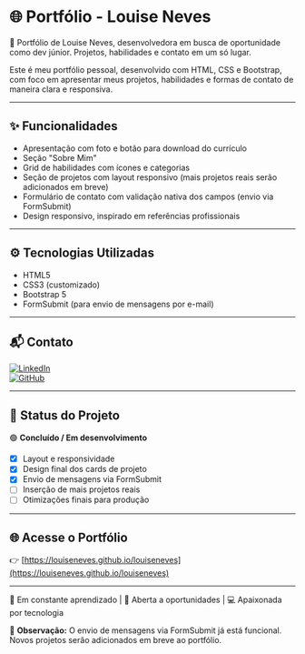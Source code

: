 # 🌐 Portfólio - Louise Neves

💼 Portfólio de Louise Neves, desenvolvedora em busca de oportunidade como dev júnior. Projetos, habilidades e contato em um só lugar.

Este é meu portfólio pessoal, desenvolvido com HTML, CSS e Bootstrap, com foco em apresentar meus projetos, habilidades e formas de contato de maneira clara e responsiva.

---

## ✨ Funcionalidades

- Apresentação com foto e botão para download do currículo  
- Seção "Sobre Mim"  
- Grid de habilidades com ícones e categorias  
- Seção de projetos com layout responsivo (mais projetos reais serão adicionados em breve)  
- Formulário de contato com validação nativa dos campos (envio via FormSubmit)  
- Design responsivo, inspirado em referências profissionais

---

## ⚙ Tecnologias Utilizadas

- HTML5  
- CSS3 (customizado)  
- Bootstrap 5  
- FormSubmit (para envio de mensagens por e-mail)

---

## 📬 Contato

[![LinkedIn](https://img.shields.io/badge/-LinkedIn-blue?logo=linkedin&logoColor=white)](https://linkedin.com/in/louiseneves87)  
[![GitHub](https://img.shields.io/badge/-GitHub-181717?logo=github&logoColor=white)](https://github.com/louiseneves)

---

## 🚀 Status do Projeto

🟢 **Concluído / Em desenvolvimento**

- [x] Layout e responsividade  
- [x] Design final dos cards de projeto  
- [x] Envio de mensagens via FormSubmit  
- [ ] Inserção de mais projetos reais  
- [ ] Otimizações finais para produção

---

## 🌐 Acesse o Portfólio

👉 [https://louiseneves.github.io/louiseneves](https://louiseneves.github.io/louiseneves)

---

🧠 Em constante aprendizado | 💼 Aberta a oportunidades | 💻 Apaixonada por tecnologia

📌 **Observação:** O envio de mensagens via FormSubmit já está funcional. Novos projetos serão adicionados em breve ao portfólio.
